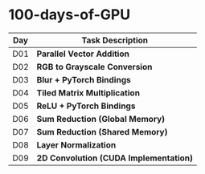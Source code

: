 # 100-days-of-GPU

| Day  | Task Description                         |
|------|-----------------------------------------|
| D01  | **Parallel Vector Addition**           |
| D02  | **RGB to Grayscale Conversion**        |
| D03  | **Blur + PyTorch Bindings**            |
| D04  | **Tiled Matrix Multiplication**        |
| D05  | **ReLU + PyTorch Bindings**            |
| D06  | **Sum Reduction (Global Memory)**      |
| D07  | **Sum Reduction (Shared Memory)**      |
| D08  | **Layer Normalization**                |
| D09  | **2D Convolution (CUDA Implementation)** |
